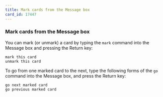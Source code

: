 ```yaml
---
title: Mark cards from the Message box
card_id: 17447
---
```


### Mark cards from the Message box

You can mark (or unmark) a card by typing the `mark` command into the Message box and pressing the Return key:

```
mark this card
unmark this card
```

To go from one marked card to the next, type the following forms of the `go` command into the Message box, and press the Return key:

```
go next marked card
go previous marked card
```


